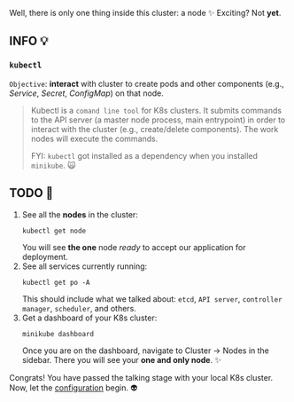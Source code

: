 Well, there is only one thing inside this cluster: a node ✨ Exciting? Not **yet**.

## INFO 💡
### `kubectl`
`Objective`: **interact** with cluster to create pods and other components (e.g., _Service_, _Secret_, _ConfigMap_) on that node.

> Kubectl is a `comand line tool` for K8s clusters. It submits commands to the API server (a master node process, main entrypoint) in order to interact with the cluster (e.g., create/delete components). The work nodes will execute the commands.
>
> FYI: `kubectl` got installed as a dependency when you installed `minikube`. 🙀


## TODO 🎅
1. See all the **nodes** in the cluster:
    ```
    kubectl get node
    ```
    You will see **the one** node _ready_ to accept our application for deployment.
2. See all services currently running:
    ```
    kubectl get po -A
    ```
    This should include what we talked about: `etcd`, `API server`, `controller manager`, `scheduler`, and others.
3. Get a dashboard of your K8s cluster:
    ```
    minikube dashboard
    ```
    Once you are on the dashboard, navigate to Cluster -> Nodes in the sidebar. There you will see your **one and only node**. ✨

Congrats! You have passed the talking stage with your local K8s cluster. Now, let the [configuration](https://github.com/zezl7/esd-2024-kubernetes/tree/main/workshop/3_Database_Configurations) begin. 👽
